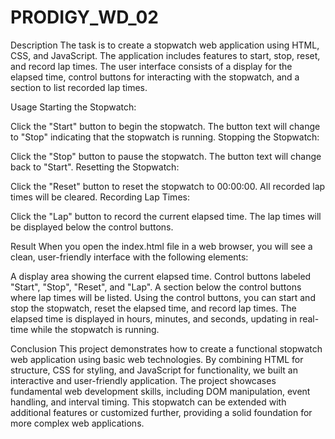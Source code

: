 # PRODIGY_WD_02

Description
The task is to create a stopwatch web application using HTML, CSS, and JavaScript. The application includes features to start, stop, reset, and record lap times. The user interface consists of a display for the elapsed time, control buttons for interacting with the stopwatch, and a section to list recorded lap times.


Usage
Starting the Stopwatch:


Click the "Start" button to begin the stopwatch.
The button text will change to "Stop" indicating that the stopwatch is running.
Stopping the Stopwatch:


Click the "Stop" button to pause the stopwatch.
The button text will change back to "Start".
Resetting the Stopwatch:

Click the "Reset" button to reset the stopwatch to 00:00:00.
All recorded lap times will be cleared.
Recording Lap Times:


Click the "Lap" button to record the current elapsed time.
The lap times will be displayed below the control buttons.


Result
When you open the index.html file in a web browser, you will see a clean, user-friendly interface with the following elements:


A display area showing the current elapsed time.
Control buttons labeled "Start", "Stop", "Reset", and "Lap".
A section below the control buttons where lap times will be listed.
Using the control buttons, you can start and stop the stopwatch, reset the elapsed time, and record lap times. The elapsed time is displayed in hours, minutes, and seconds, updating in real-time while the stopwatch is running.


Conclusion
This project demonstrates how to create a functional stopwatch web application using basic web technologies. By combining HTML for structure, CSS for styling, and JavaScript for functionality, we built an interactive and user-friendly application. The project showcases fundamental web development skills, including DOM manipulation, event handling, and interval timing. This stopwatch can be extended with additional features or customized further, providing a solid foundation for more complex web applications.
